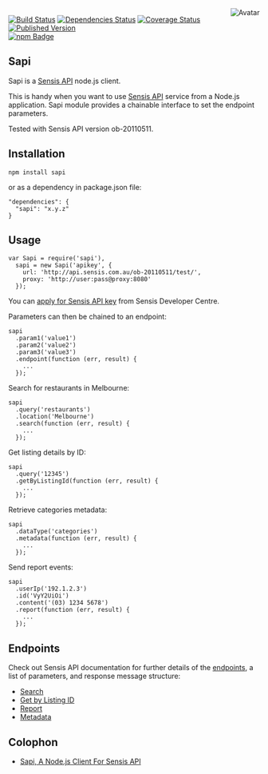 <img align="right" src="https://raw.github.com/cliffano/sapi/master/avatar.jpg" alt="Avatar"/>

[![Build Status](https://secure.travis-ci.org/cliffano/sapi.png?branch=master)](http://travis-ci.org/cliffano/sapi)
[![Dependencies Status](https://david-dm.org/cliffano/sapi.png)](http://david-dm.org/cliffano/sapi)
[![Coverage Status](https://coveralls.io/repos/cliffano/sapi/badge.png?branch=master)](https://coveralls.io/r/cliffano/sapi?branch=master)
[![Published Version](https://badge.fury.io/js/sapi.png)](http://badge.fury.io/js/sapi)
<br/>
[![npm Badge](https://nodei.co/npm/sapi.png)](http://npmjs.org/package/sapi)

Sapi
----

Sapi is a [Sensis API](http://developers.sensis.com.au/about) node.js client.

This is handy when you want to use [Sensis API](http://developers.sensis.com.au/about) service from a Node.js application. Sapi module provides a chainable interface to set the endpoint parameters.

Tested with Sensis API version ob-20110511.

Installation
------------

    npm install sapi

or as a dependency in package.json file:

    "dependencies": {
      "sapi": "x.y.z"
    }

Usage
-----

    var Sapi = require('sapi'),
      sapi = new Sapi('apikey', {
        url: 'http://api.sensis.com.au/ob-20110511/test/',
        proxy: 'http://user:pass@proxy:8080'
      });

You can [apply for Sensis API key](http://developers.sensis.com.au/docs/getting_started/Apply_for_an_API_key) from Sensis Developer Centre.

Parameters can then be chained to an endpoint:

    sapi
      .param1('value1')
      .param2('value2')
      .param3('value3')
      .endpoint(function (err, result) {
        ...
      });

Search for restaurants in Melbourne:

    sapi
      .query('restaurants')
      .location('Melbourne')
      .search(function (err, result) {
        ...
      });

Get listing details by ID:

    sapi
      .query('12345')
      .getByListingId(function (err, result) {
        ...
      });

Retrieve categories metadata:

    sapi
      .dataType('categories')
      .metadata(function (err, result) {
        ...
      });

Send report events:

    sapi
      .userIp('192.1.2.3')
      .id('VyY2UiOi')
      .content('(03) 1234 5678')
      .report(function (err, result) {
        ...
      });

Endpoints
---------

Check out Sensis API documentation for further details of the [endpoints](http://developers.sensis.com.au/docs/using_endpoints), a list of parameters, and response message structure:

* [Search](http://developers.sensis.com.au/docs/endpoint_reference/Search)
* [Get by Listing ID](http://developers.sensis.com.au/docs/endpoint_reference/Get_by_Listing_ID)
* [Report](http://developers.sensis.com.au/docs/endpoint_reference/Report)
* [Metadata](http://developers.sensis.com.au/docs/endpoint_reference/Metadata)

Colophon
--------

* [Sapi, A Node.js Client For Sensis API](http://blog.cliffano.com/2012/07/15/sapi-a-node-js-client-for-sensis-api/)
